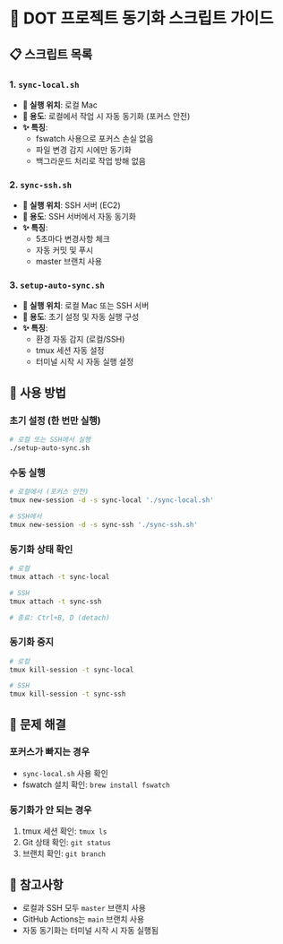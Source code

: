 # 🔄 DOT 프로젝트 동기화 스크립트 가이드

## 📋 스크립트 목록

### 1. `sync-local.sh`
- **📍 실행 위치**: 로컬 Mac
- **🎯 용도**: 로컬에서 작업 시 자동 동기화 (포커스 안전)
- **✨ 특징**: 
  - fswatch 사용으로 포커스 손실 없음
  - 파일 변경 감지 시에만 동기화
  - 백그라운드 처리로 작업 방해 없음

### 2. `sync-ssh.sh`
- **📍 실행 위치**: SSH 서버 (EC2)
- **🎯 용도**: SSH 서버에서 자동 동기화
- **✨ 특징**:
  - 5초마다 변경사항 체크
  - 자동 커밋 및 푸시
  - master 브랜치 사용

### 3. `setup-auto-sync.sh`
- **📍 실행 위치**: 로컬 Mac 또는 SSH 서버
- **🎯 용도**: 초기 설정 및 자동 실행 구성
- **✨ 특징**:
  - 환경 자동 감지 (로컬/SSH)
  - tmux 세션 자동 설정
  - 터미널 시작 시 자동 실행 설정

## 🚀 사용 방법

### 초기 설정 (한 번만 실행)
```bash
# 로컬 또는 SSH에서 실행
./setup-auto-sync.sh
```

### 수동 실행
```bash
# 로컬에서 (포커스 안전)
tmux new-session -d -s sync-local './sync-local.sh'

# SSH에서
tmux new-session -d -s sync-ssh './sync-ssh.sh'
```

### 동기화 상태 확인
```bash
# 로컬
tmux attach -t sync-local

# SSH
tmux attach -t sync-ssh

# 종료: Ctrl+B, D (detach)
```

### 동기화 중지
```bash
# 로컬
tmux kill-session -t sync-local

# SSH
tmux kill-session -t sync-ssh
```

## 🔧 문제 해결

### 포커스가 빠지는 경우
- `sync-local.sh` 사용 확인
- fswatch 설치 확인: `brew install fswatch`

### 동기화가 안 되는 경우
1. tmux 세션 확인: `tmux ls`
2. Git 상태 확인: `git status`
3. 브랜치 확인: `git branch`

## 📝 참고사항
- 로컬과 SSH 모두 `master` 브랜치 사용
- GitHub Actions는 `main` 브랜치 사용
- 자동 동기화는 터미널 시작 시 자동 실행됨
